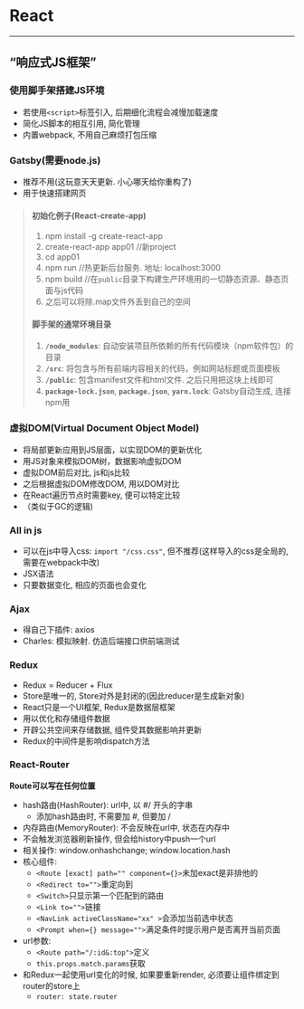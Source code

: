 # React
****
## “响应式JS框架”
### 使用脚手架搭建JS环境
+ 若使用`<script>`标签引入, 后期细化流程会减慢加载速度
+ 简化JS脚本的相互引用, 简化管理
+ 内置webpack, 不用自己麻烦打包压缩
### **Gatsby**(需要node.js)
+ 推荐不用(这玩意天天更新. 小心哪天给你重构了)
+ 用于快速搭建网页
>#### 初始化例子(React-create-app)
> 1. npm install -g create-react-app
> 2. create-react-app app01 //新project
> 3. cd app01
> 4. npm run //热更新后台服务. 地址: localhost:3000
> 5. npm build //在`public`目录下构建生产环境用的一切静态资源、静态页面与js代码
> 6. 之后可以将除.map文件外丢到自己的空间
>#### 脚手架的通常环境目录
> 1. **`/node_modules`**: 自动安装项目所依赖的所有代码模块（npm软件包）的目录
> 2. **`/src`**: 将包含与所有前端内容相关的代码，例如网站标题或页面模板
> 3. **`/public`**: 包含manifest文件和html文件. 之后只用把这块上线即可
> 8. **`package-lock.json`**, **`package.json`**, **`yarn.lock`**: Gatsby自动生成, 连接npm用
### 虚拟DOM(Virtual Document Object Model) 
+ 将局部更新应用到JS层面，以实现DOM的更新优化
+ 用JS对象来模拟DOM树，数据影响虚拟DOM
+ 虚拟DOM前后对比, js和js比较
+ 之后根据虚拟DOM修改DOM, 用以DOM对比
+ 在React遍历节点时需要key, 便可以特定比较      
+ （类似于GC的逻辑)
### All in js
+ 可以在js中导入css: `import "/css.css"`, 但不推荐(这样导入的css是全局的, 需要在webpack中改)
+ JSX语法
+ 只要数据变化, 相应的页面也会变化
### Ajax
+ 得自己下插件: axios
+ Charles: 模拟映射. 仿造后端接口供前端测试
### Redux
+ Redux = Reducer + Flux
+ Store是唯一的, Store对外是封闭的(因此reducer是生成新对象)
+ React只是一个UI框架, Redux是数据层框架
+ 用以优化和存储组件数据
+ 开辟公共空间来存储数据, 组件受其数据影响并更新
+ Redux的中间件是影响dispatch方法
### React-Router
**Route可以写在任何位置**

+ hash路由(HashRouter): url中, 以 #/ 开头的字串
    - 添加hash路由时, 不需要加 #, 但要加 /
+ 内存路由(MemoryRouter): 不会反映在url中, 状态在内存中
+ 不会触发浏览器刷新操作, 但会给history中push一个url
+ 相关操作: window.onhashchange; window.location.hash
+ 核心组件:
    - `<Route [exact] path="" component={}>`未加exact是非排他的
    - `<Redirect to="">`重定向到
    - `<Switch>`只显示第一个匹配到的路由
    - `<Link to="">`链接
    - `<NavLink activeClassName="xx" >`会添加当前选中状态
    - `<Prompt when={} message="">`满足条件时提示用户是否离开当前页面
+ url参数:
    - `<Route path="/:id&:top">`定义
    - `this.props.match.params`获取
+ 和Redux一起使用url变化的时候, 如果要重新render, 必须要让组件绑定到router的store上
    - `router: state.router`